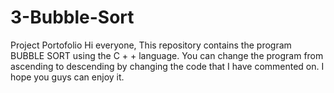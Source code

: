 # 3-Bubble-Sort
Project Portofolio
Hi everyone, 
This repository contains the program BUBBLE SORT using the C + + language. 
You can change the program from ascending to descending by changing the code that I have commented on. 
I hope you guys can enjoy it.

